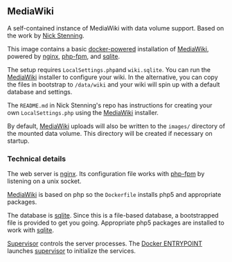 ## MediaWiki

A self-contained instance of MediaWiki with data volume support. Based on the work by
[Nick Stenning](https://github.com/nickstenning/dockerfiles/tree/master/mediawiki).

[mw]: https://www.mediawiki.org/
[nginx]: http://nginx.org/
[php-fpm]: http://php-fpm.org/
[sqlite]: http://sqlite.org/
[supervisor]: http://supervisord.org/
[docker]: https://www.docker.com/

This image contains a basic [docker-powered][docker] installation of [MediaWiki][mw], powered by [nginx][nginx],
[php-fpm][php-fpm], and [sqlite][sqlite].

The setup requires `LocalSettings.php`and
`wiki.sqlite`. You can run the [MediaWiki][mw] installer to configure your wiki. In the alternative,
you can copy the files in bootstrap to `/data/wiki` and your wiki will spin up with a default
database and settings.

The `README.md` in Nick Stenning's repo has instructions for creating your own `LocalSettings.php`
using the [MediaWiki][mw] installer.

By default, [MediaWiki][mw] uploads will also be written to the `images/` directory of
the mounted data volume. This directory will be created if necessary on startup.

### Technical details

The web server is [nginx][nginx]. Its configuration file works with [php-fpm][php-fpm] by
listening on a unix socket.

[MediaWiki][mw] is based on php so the `Dockerfile` installs php5 and appropriate packages.

The database is [sqlite][sqlite]. Since this is a file-based database, a bootstrapped file is
provided to get you going. Appropriate php5 packages are installed to work with
[sqlite][sqlite].

[Supervisor][supervisor] controls the server processes. The [Docker ENTRYPOINT](https://docs.docker.com/reference/builder/#entrypoint)
launches [supervisor][supervisor] to initialize the services.
